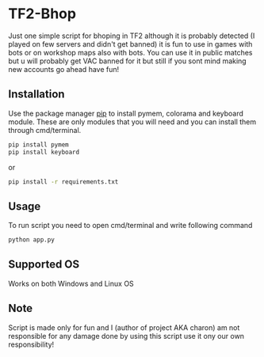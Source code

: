 # TF2-Bhop

Just one simple script for bhoping in TF2 although it is probably detected (I played on few servers and didn't get banned) it is fun to use in games with bots or on workshop maps also with bots. You can use it in public matches but u will probably get VAC banned for it but still if you sont mind making new accounts go ahead have fun!

## Installation

Use the package manager [pip](https://pip.pypa.io/en/stable/) to install pymem, colorama and keyboard module. These are only modules that you will need and you can install them through cmd/terminal.

```bash
pip install pymem
pip install keyboard
```
or

```bash
pip install -r requirements.txt
```

## Usage

To run script you need to open cmd/terminal and write following command

```python
python app.py
```

## Supported OS

Works on both Windows and Linux OS

## Note

Script is made only for fun and I (author of project AKA charon) am not responsible for any damage done by using this script use it ony our own responsibility!
